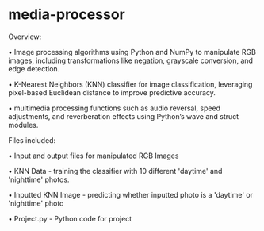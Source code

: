 # media-processor

Overview:

• Image processing algorithms using Python and NumPy to manipulate RGB images, including transformations like negation, grayscale conversion, and edge detection.

• K-Nearest Neighbors (KNN) classifier for image classification, leveraging pixel-based Euclidean distance to improve predictive accuracy.

• multimedia processing functions such as audio reversal, speed adjustments, and reverberation effects using Python’s wave and struct modules.

Files included:

• Input and output files for manipulated RGB Images 

• KNN Data - training the classifier with 10 different 'daytime' and 'nighttime' photos.

• Inputted KNN Image - predicting whether inputted photo is a 'daytime' or 'nighttime' photo

• Project.py - Python code for project
